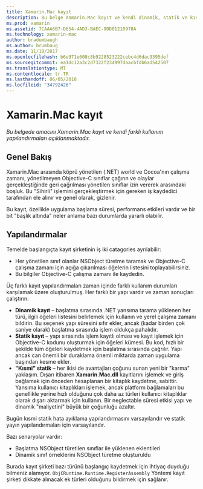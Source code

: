 ```yaml
---
title: Xamarin.Mac kayıt
description: Bu belge Xamarin.Mac kayıt ve kendi dinamik, statik ve kısmi statik (karma) amacını açıklayan kullanım yapılandırmaları.
ms.prod: xamarin
ms.assetid: 7CAAA6B7-D654-4AD3-BAEC-9DD01210978A
ms.technology: xamarin-mac
author: bradumbaugh
ms.author: brumbaug
ms.date: 11/10/2017
ms.openlocfilehash: b6e971e608c8b9228523222cebc4d6dac9395def
ms.sourcegitcommit: ea1dc12a3c2d7322f234997daacbfdb6ad542507
ms.translationtype: MT
ms.contentlocale: tr-TR
ms.lasthandoff: 06/05/2018
ms.locfileid: "34792426"
---
```

# <a name="xamarinmac-registrar"></a>Xamarin.Mac kayıt

_Bu belgede amacını Xamarin.Mac kayıt ve kendi farklı kullanım yapılandırmaları açıklanmaktadır._

## <a name="overview"></a>Genel Bakış

Xamarin.Mac arasında köprü yönetilen (.NET) world ve Cocoa'nın çalışma zamanı, yönetilmeyen Objective-C sınıflar çağırın ve olaylar gerçekleştiğinde geri çağrılması yönetilen sınıflar izin vererek arasındaki boşluk. Bu "Sihirli" işlemini gerçekleştirmek için gereken iş kaydedici tarafından ele alınır ve genel olarak, gizlenir.

Bu kayıt, özellikle uygulama başlama süresi, performans etkileri vardır ve bir bit "başlık altında" neler anlama bazı durumlarda yararlı olabilir.

## <a name="configurations"></a>Yapılandırmalar

Temelde başlangıçta kayıt şirketinin iş iki catagories ayrılabilir:

- Her yönetilen sınıf olanlar NSObject türetme taramak ve Objective-C çalışma zamanı için açığa çıkarılması öğelerin listesini toplayabilirsiniz.
- Bu bilgiler Objective-C çalışma zamanı ile kaydedin.

Üç farklı kayıt yapılandırmaları zaman içinde farklı kullanım durumları karşılamak üzere oluşturulmuş. Her farklı bir yapı vardır ve zaman sonuçları çalıştırın:

- **Dinamik kayıt** – başlatma sırasında .NET yansıma tarama yüklenen her türü, ilgili öğeleri listesini belirlemek için kullanın ve yerel çalışma zamanı bildirin. Bu seçenek yapı süresini sıfır ekler, ancak (kadar birden çok saniye olarak) başlatma sırasında işlem oldukça pahalıdır.
- **Statik kayıt** – yapı sırasında işlem kayıtlı olması ve kayıt işlemek için Objective-C kodunu oluşturmak için öğeleri kümesi. Bu kod, hızlı bir şekilde tüm öğeleri kaydetmek için başlatma sırasında çağrılır. Yapı ancak can önemli bir duraklama önemli miktarda zaman uygulama başından kesme ekler.
- **"Kısmi" statik** – her ikisi de avantajları çoğunu sunan yeni bir "karma" yaklaşım. Dışarı itibaren **Xamarin.Mac.dll** kayıtlarını işlemek ve giriş bağlamak için önceden hesaplanan bir kitaplık kaydetme, sabittir. Yansıma kullanıcı kitaplıkları işlemek, ancak platform bağlamaları bu genellikle yerine hızlı olduğunu çok daha az türleri kullanıcı kitaplıklar olarak dışarı aktarmak için kullanın. Bir neglectable süresi etkisi yapı ve dinamik "maliyetini" büyük bir çoğunluğu azaltır.

Bugün kısmi statik hata ayıklama yapılandırmasını varsayılandır ve statik yayın yapılandırmaları için varsayılandır.

Bazı senaryolar vardır:

- Başlatma NSObject türetilen sınıflar ile yüklenen eklentileri
- Dinamik sınıf örneklerini NSObject türetme oluşturuldu

Burada kayıt şirketi bazı türünü başlangıç kaydetmek için ihtiyaç duyduğu bilmeniz alamıyor. `ObjCRuntime.Runtime.RegisterAssembly` Yöntemi kayıt şirketi dikkate alınacak ek türleri olduğunu bildirmek için sağlanır.

